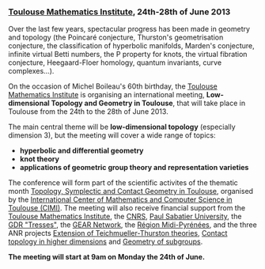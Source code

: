 ### [Toulouse Mathematics Institute](http://math.univ-toulouse.fr), 24th-28th of June 2013

Over the last few years, spectacular progress has been made in geometry and topology (the Poincaré conjecture, Thurston's geometrisation conjecture, the classification of hyperbolic manifolds, Marden's conjecture, infinite virtual Betti numbers, the P property for knots, the virtual fibration conjecture, Heegaard-Floer homology, quantum invariants, curve complexes…).

On the occasion of Michel Boileau's 60th birthday, the [Toulouse Mathematics Institute](http://math.univ-toulouse.fr) is organising an international meeting, **Low-dimensional Topology and Geometry in Toulouse**, that will take place in Toulouse from the 24th to the 28th of June 2013.

The main central theme will be **low-dimensional topology** (especially dimension 3), but the meeting will cover a wide range of topics:

* **hyperbolic and differential geometry**
* **knot theory**
* **applications of geometric group theory and representation varieties**

The conference will form part of the scientific activites of the thematic month [Topology, Symplectic and Contact Geometry in Toulouse](http://www.math.univ-toulouse.fr/top-geom-conf-2013/common/index.php?lang=en),
organised by the [International Center of Mathematics and Computer Science in Toulouse (CIMI)](http://www.cimi.univ-toulouse.fr/). The meeting will
also receive financial support from the [Toulouse Mathematics Institute](http://www.math.univ-toulouse.fr/), the [CNRS](http://www.cnrs.fr/insmi/), [Paul Sabatier University](http://www.univ-tlse3.fr/), the [GDR "Tresses"](http://tresses.math.cnrs.fr/), the [GEAR Network](http://gear.math.illinois.edu), the [Région Midi-Pyrénées](http://www.midipyrenees.fr/), and the three ANR projects [Extension of Teichmueller-Thurston theories](http://www.math.univ-toulouse.fr/~schlenker/ettt/ettt.html), [Contact topology in higher dimensions](http://www.math.univ-toulouse.fr/~niederkr/ANR/index.php?frame=main) and [Geometry of subgroups](http://www.cmi.univ-mrs.fr/~paoluzzi/gsg.xhtml).

**The meeting will start at 9am on Monday the 24th of June.**
